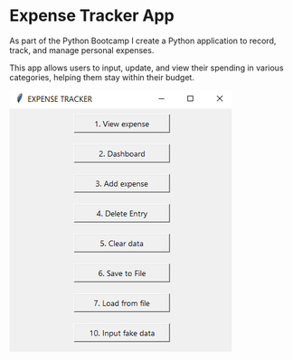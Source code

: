 # Expense Tracker App

As part of the Python Bootcamp I create a Python application to record, track, and manage personal expenses. 

This app allows users to input, update, and view their spending in various categories, helping them stay within their budget.


![Aperçu de l'application](https://github.com/RobertChanData/Expense_App/raw/main/Screenshot/Expense_Tracker_1.PNG)
